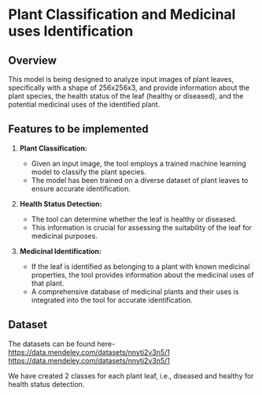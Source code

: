 # Plant Classification and Medicinal uses Identification 

## Overview

This model is being designed to analyze input images of plant leaves, specifically with a shape of 256x256x3, and provide information about the plant species, the health status of the leaf (healthy or diseased), and the potential medicinal uses of the identified plant.

## Features to be implemented

1. **Plant Classification:**
   - Given an input image, the tool employs a trained machine learning model to classify the plant species.
   - The model has been trained on a diverse dataset of plant leaves to ensure accurate identification.

2. **Health Status Detection:**
   - The tool can determine whether the leaf is healthy or diseased.
   - This information is crucial for assessing the suitability of the leaf for medicinal purposes.

3. **Medicinal Identification:**
   - If the leaf is identified as belonging to a plant with known medicinal properties, the tool provides information about the medicinal uses of that plant.
   - A comprehensive database of medicinal plants and their uses is integrated into the tool for accurate identification.

## Dataset

The datasets can be found here-<br>
https://data.mendeley.com/datasets/nnytj2v3n5/1<br>
https://data.mendeley.com/datasets/nnytj2v3n5/1

We have created 2 classes for each plant leaf, i.e., diseased and healthy for health status detection.
